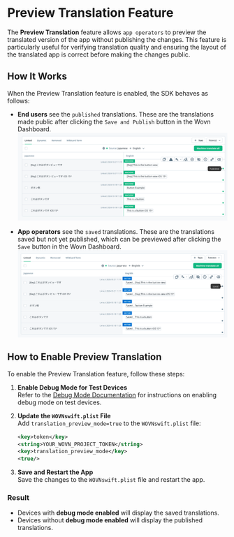# Preview Translation Feature

The **Preview Translation** feature allows `app operators` to preview the translated version of the app without publishing the changes. This feature is particularly useful for verifying translation quality and ensuring the layout of the translated app is correct before making the changes public.

## How It Works

When the Preview Translation feature is enabled, the SDK behaves as follows:

- **End users** see the `published` translations. These are the translations made public after clicking the `Save and Publish` button in the Wovn Dashboard.  
  ![End users see the published translations](./assets/preview_translation_public_data.png)

- **App operators** see the `saved` translations. These are the translations saved but not yet published, which can be previewed after clicking the `Save` button in the Wovn Dashboard.  
  ![App operators see the saved translations](./assets/preview_translation_saved_data.png)

## How to Enable Preview Translation

To enable the Preview Translation feature, follow these steps:

1. **Enable Debug Mode for Test Devices**  
   Refer to the [Debug Mode Documentation](./debug_mode.md) for instructions on enabling debug mode on test devices.

2. **Update the `WOVNswift.plist` File**  
   Add `translation_preview_mode=true` to the `WOVNswift.plist` file:

   ```xml
   <key>token</key>
   <string>YOUR_WOVN_PROJECT_TOKEN</string>
   <key>translation_preview_mode</key>
   <true/>
   ```

3. **Save and Restart the App**  
   Save the changes to the `WOVNswift.plist` file and restart the app.

### Result

- Devices with **debug mode enabled** will display the saved translations.
- Devices without **debug mode enabled** will display the published translations.
